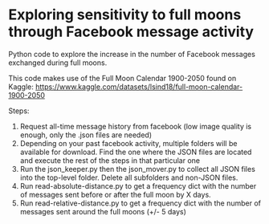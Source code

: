 # Exploring sensitivity to full moons through Facebook message activity
Python code to explore the increase in the number of Facebook messages exchanged during full moons.

This code makes use of the Full Moon Calendar 1900-2050 found on Kaggle: https://www.kaggle.com/datasets/lsind18/full-moon-calendar-1900-2050

Steps:
1. Request all-time message history from facebook (low image quality is enough, only the .json files are needed)
2. Depending on your past facebook activity, multiple folders will be available for download. Find the one where the JSON files are located and execute the rest of the steps in that particular one
3. Run the json_keeper.py then the json_mover.py to collect all JSON files into the top-level folder. Delete all subfolders and non-JSON files.
4. Run read-absolute-distance.py to get a frequency dict with the number of messages sent before or after the full moon by X days.
5. Run read-relative-distance.py to get a frequency dict with the number of messages sent around the full moons (+/- 5 days)


